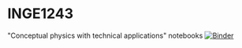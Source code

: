 # INGE1243
"Conceptual physics with technical applications" notebooks
[![Binder](https://mybinder.org/badge_logo.svg)](https://mybinder.org/v2/gh/PhysicsCourse/INGE1243/HEAD?urlpath=https%3A%2F%2Fgithub.com%2FPhysicsCourse%2FINGE1243%2Fblob%2Fmain%2FNotebooks%2FCourse%25201%2520-%2520Motivations.ipynb)

